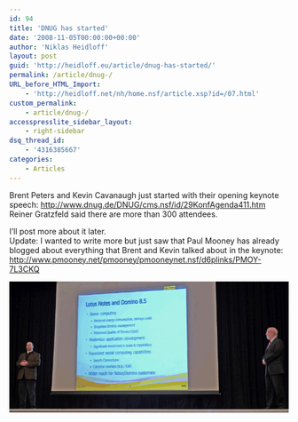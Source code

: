 ```yaml
---
id: 94
title: 'DNUG has started'
date: '2008-11-05T00:00:00+00:00'
author: 'Niklas Heidloff'
layout: post
guid: 'http://heidloff.eu/article/dnug-has-started/'
permalink: /article/dnug-/
URL_before_HTML_Import:
    - 'http://heidloff.net/nh/home.nsf/article.xsp?id=/07.html'
custom_permalink:
    - article/dnug-/
accesspresslite_sidebar_layout:
    - right-sidebar
dsq_thread_id:
    - '4316385667'
categories:
    - Articles
---
```


 Brent Peters and Kevin Cavanaugh just started with their opening keynote speech: [http://www.dnug.de/DNUG/cms.nsf/id/29KonfAgenda411.htm ](http://www.dnug.de/DNUG/cms.nsf/id/29KonfAgenda411.htm)  
 Reiner Gratzfeld said there are more than 300 attendees.

 I’ll post more about it later.   
 Update: I wanted to write more but just saw that Paul Mooney has already blogged about everything that Brent and Kevin talked about in the keynote: <http://www.pmooney.net/pmooney/pmooneynet.nsf/d6plinks/PMOY-7L3CKQ>

![image](/assets/img/2008/11/1_0BB354D40B2AE6C8005CE052852574F8.gif)